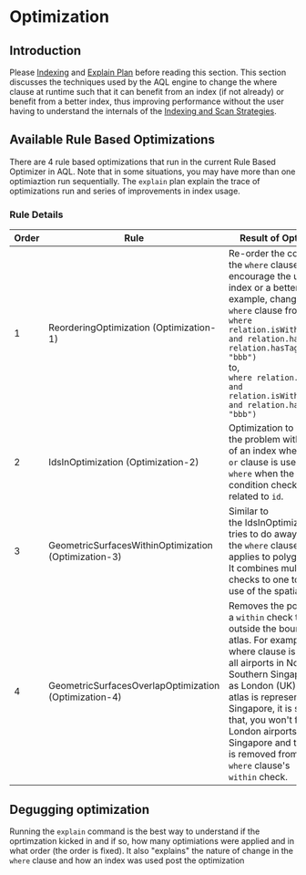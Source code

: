 # Optimization

## Introduction

Please [Indexing](AQLIndexingAndScanStrategy.md) and [Explain Plan](AQLExplainPlan.md) before reading this section. This section discusses the techniques used by the AQL engine to change the where clause at runtime such that it can benefit from an index (if not already) or benefit from a better index, thus improving performance without the user having to understand the internals of the [Indexing and Scan Strategies](AQLIndexingAndScanStrategy.md).  

## Available Rule Based Optimizations

There are 4 rule based optimizations that run in the current Rule Based Optimizer in AQL. Note that in some situations, you may have more than one optimiaztion run sequentially. The `explain` plan explain the trace of optimizations run and series of  improvements in index usage.

### Rule Details

| Order | Rule                                                  | Result of Optimization                                                                                                                                                                                                                                                                                                                                                                           | Pre-conditions                                                                                                                                                                                                                                                                                                                     |
| ----- | ----------------------------------------------------- | ------------------------------------------------------------------------------------------------------------------------------------------------------------------------------------------------------------------------------------------------------------------------------------------------------------------------------------------------------------------------------------------------ | ---------------------------------------------------------------------------------------------------------------------------------------------------------------------------------------------------------------------------------------------------------------------------------------------------------------------------------- |
| 1     | ReorderingOptimization (Optimization-1)               | Re-order the conditions in the `where` clause to encourage the use of an index or a better index. For example, change the `where` clause from<br/>`where relation.isWithin(polygon) and relation.hasId(1) and relation.hasTag(aaa: "bbb")`<br/>to,<br/>`where relation.hasId(1) and relation.isWithin(polygon)  and relation.hasTag(aaa: "bbb")`                                                 | IFF, <br/>0. Passes AbstractQueryOptimizationTransform#isApplicable(Explain)<br/> 1. only "and" clauses are used in the "where" clause (i.e. no "or" clauses in "where").<br/> 2. The conditions use different scan types.<br/> 3. A condition using an inferior scan type is placed before a condition with a superior scan type. |
| 2     | IdsInOptimization (Optimization-2)                    | Optimization to overcome the problem with non-use of an index when an `or` clause is used in `where` when the only condition checked are related to `id`.                                                                                                                                                                                                                                        | IFF,<br/>  1. All constraints are based on ID_UNIQUE_INDEX - hasId(anId), hasIds(id1, id2, id3, ...), hasIds(innerSelect) is used<br/>  2. Only or clause is used (no `and` or `not`).                                                                                                                                             |
| 3     | GeometricSurfacesWithinOptimization (Optimization-3)  | Similar to the IdsInOptimization that tries to do away with `or`s in the `where` clause.  But here it applies to polygons. It combines multiple within checks to one to encourage use of the spatial index.                                                                                                                                                                                      | IFF,<br/>1. All constraints are based on SPATIAL_INDEX - isWithin(GeometricSurface)<br/>2. Only or clause is used.                                                                                                                                                                                                                 |
| 4     | GeometricSurfacesOverlapOptimization (Optimization-4) | Removes the polygons with a `within` check that are outside the bounds of the atlas. For example, if your where clause is looking for all airports in Northern and Southern Singapor as well as London (UK), when the atlas is represening Singapore, it is safe say that, you won't find any London airports in Singapore and the polygone is removed from the `where` clause's `within` check. | Whenever the `within` check is present in the `where` clause                                                                                                                                                                                                                                                                       |

## Degugging optimization

Running the `explain` command is the best way to understand if the oprtimzation kicked in and if so, how many optimiations were applied and in what order (the order is fixed). It also "explains" the nature of change in the `where` clause and how an index was used post the optimization


